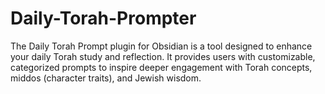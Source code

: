 # Daily-Torah-Prompter
 The Daily Torah Prompt plugin for Obsidian is a tool designed to enhance your daily Torah study and reflection. It provides users with customizable, categorized prompts to inspire deeper engagement with Torah concepts, middos (character traits), and Jewish wisdom.
